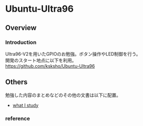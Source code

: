 # Ubuntu-Ultra96
## Overview
### Introduction
Ultra96-V2を用いたGPIOのお勉強。ボタン操作やLED制御を行う。   
開発のスタート地点に以下を利用。   
https://github.com/ksksho/Ubuntu-Ultra96   

## Others
勉強した内容のまとめなどのその他の文書は以下に配置。   
- [what I study](documents/whatIstudy)

### reference
